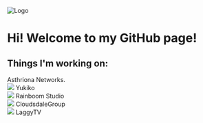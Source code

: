 ![Logo](https://cdn.asthriona.com/asthriona_logo_white.png) 
# Hi! Welcome to my GitHub page!  
## Things I'm working on:  
Asthriona Networks.  
![](https://avatars2.githubusercontent.com/u/64365908?s=20&v=4) Yukiko   
![](https://avatars3.githubusercontent.com/u/60817986?s=20&v=4) Rainboom Studio  
![](https://avatars1.githubusercontent.com/u/42117177?s=20&v=4) CloudsdaleGroup  
![](https://avatars1.githubusercontent.com/u/60999616?s=20&v=4) LaggyTV
